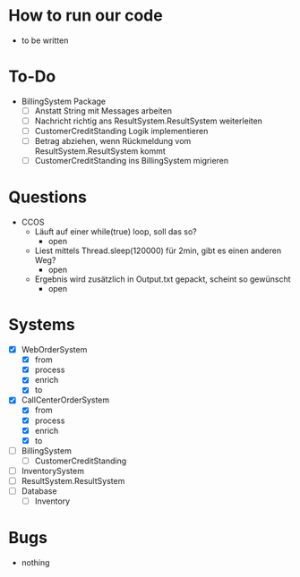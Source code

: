 # How to run our code
- to be written

# To-Do
- BillingSystem Package
  - [ ] Anstatt String mit Messages arbeiten
  - [ ] Nachricht richtig ans ResultSystem.ResultSystem weiterleiten
  - [ ] CustomerCreditStanding Logik implementieren
  - [ ] Betrag abziehen, wenn Rückmeldung vom ResultSystem.ResultSystem kommt
  - [ ] CustomerCreditStanding ins BillingSystem migrieren

# Questions
- CCOS
  - Läuft auf einer while(true) loop, soll das so?
    - open
  - Liest mittels Thread.sleep(120000) für 2min, gibt es einen anderen Weg?
    - open
  - Ergebnis wird zusätzlich in Output.txt gepackt, scheint so gewünscht
    - open

# Systems
- [x] WebOrderSystem
  - [x] from
  - [x] process
  - [x] enrich
  - [x] to
- [x] CallCenterOrderSystem
  - [x] from
  - [x] process
  - [x] enrich
  - [x] to
- [ ] BillingSystem
  - [ ] CustomerCreditStanding
- [ ] InventorySystem
- [ ] ResultSystem.ResultSystem
- [ ] Database
  - [ ] Inventory

# Bugs
- nothing